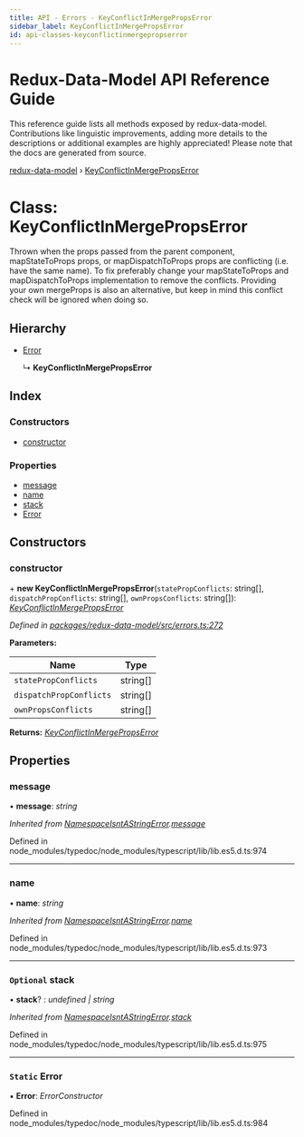 ```yaml
---
title: API - Errors - KeyConflictInMergePropsError
sidebar_label: KeyConflictInMergePropsError
id: api-classes-keyconflictinmergepropserror
---
```


# Redux-Data-Model API Reference Guide

This reference guide lists all methods exposed by redux-data-model. Contributions like linguistic improvements, adding
more details to the descriptions or additional examples are highly appreciated! Please note that the docs are
generated from source.

[redux-data-model](../README.md) › [KeyConflictInMergePropsError](keyconflictinmergepropserror.md)

# Class: KeyConflictInMergePropsError

Thrown when the props passed from the parent component, mapStateToProps props, or mapDispatchToProps props
are conflicting (i.e. have the same name). To fix preferably change your mapStateToProps and mapDispatchToProps
implementation to remove the conflicts. Providing your own mergeProps is also an alternative, but keep in mind
this conflict check will be ignored when doing so.

## Hierarchy

* [Error](namespaceisntastringerror.md#static-error)

  ↳ **KeyConflictInMergePropsError**

## Index

### Constructors

* [constructor](keyconflictinmergepropserror.md#constructor)

### Properties

* [message](keyconflictinmergepropserror.md#message)
* [name](keyconflictinmergepropserror.md#name)
* [stack](keyconflictinmergepropserror.md#optional-stack)
* [Error](keyconflictinmergepropserror.md#static-error)

## Constructors

###  constructor

\+ **new KeyConflictInMergePropsError**(`statePropConflicts`: string[], `dispatchPropConflicts`: string[], `ownPropsConflicts`: string[]): *[KeyConflictInMergePropsError](keyconflictinmergepropserror.md)*

*Defined in [packages/redux-data-model/src/errors.ts:272](https://github.com/kayak/redux-data-model/blob/2f50839/packages/redux-data-model/src/errors.ts#L272)*

**Parameters:**

Name | Type |
------ | ------ |
`statePropConflicts` | string[] |
`dispatchPropConflicts` | string[] |
`ownPropsConflicts` | string[] |

**Returns:** *[KeyConflictInMergePropsError](keyconflictinmergepropserror.md)*

## Properties

###  message

• **message**: *string*

*Inherited from [NamespaceIsntAStringError](namespaceisntastringerror.md).[message](namespaceisntastringerror.md#message)*

Defined in node_modules/typedoc/node_modules/typescript/lib/lib.es5.d.ts:974

___

###  name

• **name**: *string*

*Inherited from [NamespaceIsntAStringError](namespaceisntastringerror.md).[name](namespaceisntastringerror.md#name)*

Defined in node_modules/typedoc/node_modules/typescript/lib/lib.es5.d.ts:973

___

### `Optional` stack

• **stack**? : *undefined | string*

*Inherited from [NamespaceIsntAStringError](namespaceisntastringerror.md).[stack](namespaceisntastringerror.md#optional-stack)*

Defined in node_modules/typedoc/node_modules/typescript/lib/lib.es5.d.ts:975

___

### `Static` Error

▪ **Error**: *ErrorConstructor*

Defined in node_modules/typedoc/node_modules/typescript/lib/lib.es5.d.ts:984
